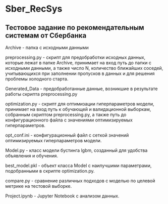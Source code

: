 # Sber_RecSys
## Тестовое задание по рекомендательным системам от Сбербанка
Archive - папка с исходными данными

preprocessing.py - скрипт для предобработки исходных данных, которые лежат в папке Archive, принимает на вход путь до папки с исходными данными, а также число N, количество ближайших соседей, учитывающихся при заполнении пропусков в данных и для решения проблемы холодного старта.

Generated_Data - предобработанные данные, возникшие в результате работы скрипта preprocessing.py

optimization.py - скрипт для оптимизации гиперпараметров модели, принимает на вход путь к обучающей и валидационной выборкам, собранным скриптом preprocessing.py, а также путь до конфигурационного файла с значениями оптимизируемых гиперпараметров.

opt_conf.ini - конфигурационный файл с сеткой значений оптимизируемых гиперпараметров модели.

Model.py - класс модели бустинга lgbm, созданный для удобства объявления и обучения.

best_model.pkl - объект класса Model с наилучшими параметрами, подобранными в скрипте optimization.py.

compare.py - сравнение различных подходов с моделью по целевой метрике на тестовой выборке.

Project.ipynb - Jupyter Notebook с анализом данных.

